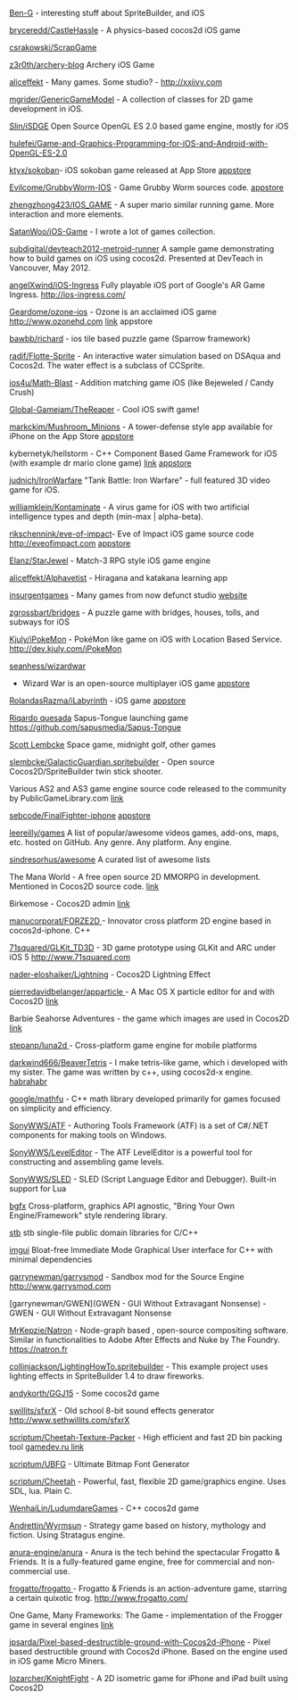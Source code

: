 [Ben-G](https://github.com/Ben-G) - interesting stuff about SpriteBuilder, and iOS 

[bryceredd/CastleHassle](https://github.com/bryceredd/CastleHassle) - A physics-based cocos2d iOS game 

[csrakowski/ScrapGame](https://github.com/csrakowski/ScrapGame)

[z3r0th/archery-blog](https://github.com/z3r0th/archery-blog) Archery iOS Game

[aliceffekt](https://github.com/aliceffekt) - Many games. Some studio? - http://xxiivv.com

[mgrider/GenericGameModel](https://github.com/mgrider/GenericGameModel) - A collection of classes for 2D game development in iOS. 

[Slin/iSDGE](https://github.com/Slin/iSDGE) Open Source OpenGL ES 2.0 based game engine, mostly for iOS 

[hulefei/Game-and-Graphics-Programming-for-iOS-and-Android-with-OpenGL-ES-2.0](https://github.com/hulefei/Game-and-Graphics-Programming-for-iOS-and-Android-with-OpenGL-ES-2.0)

[ktyx/sokoban](https://github.com/ktyx/sokoban)- iOS sokoban game released at App Store
[appstore](https://itunes.apple.com/app/id861115558)

[Evilcome/GrubbyWorm-IOS](https://github.com/Evilcome/GrubbyWorm-IOS) - Game Grubby Worm sources code.
[appstore](https://itunes.apple.com/us/app/grubby-worm/id904208546?mt=8)

[zhengzhong423/IOS_GAME](https://github.com/zhengzhong423/IOS_GAME) - A super mario similar running game. More interaction and more elements.

[SatanWoo/iOS-Game](https://github.com/SatanWoo/iOS-Game) - I wrote a lot of games collection.

[subdigital/devteach2012-metroid-runner](https://github.com/subdigital/devteach2012-metroid-runner)
A sample game demonstrating how to build games on iOS using cocos2d. Presented at DevTeach in Vancouver, May 2012.

[angelXwind/iOS-Ingress](https://github.com/angelXwind/iOS-Ingress)
Fully playable iOS port of Google's AR Game Ingress. http://ios-ingress.com/


[Geardome/ozone-ios](https://github.com/Geardome/ozone-ios) - Ozone is an acclaimed iOS game http://www.ozonehd.com
[link](http://itunes.ozonehd.com/) appstore

[bawbb/richard](https://github.com/bawbb/richard) - ios tile based puzzle game (Sparrow framework)

[radif/Flotte-Sprite](https://github.com/radif/Flotte-Sprite) - An interactive water simulation based on DSAqua and Cocos2d. The water effect is a subclass of CCSprite.

[ios4u/Math-Blast](https://github.com/ios4u/Math-Blast) - Addition matching game iOS (like Bejeweled / Candy Crush)

[Global-Gamejam/TheReaper](https://github.com/Global-Gamejam/TheReaper) - Cool iOS swift game!

[markckim/Mushroom_Minions](https://github.com/markckim/Mushroom_Minions) - A tower-defense style app available for iPhone on the App Store
[appstore](https://itunes.apple.com/us/app/mushroom-minions/id531581046?mt=8) 

kybernetyk/hellstorm - C++ Component Based Game Framework for iOS (with example dr mario clone game)
[link](https://github.com/kybernetyk/hellstorm/tree/master/hellstorm/game)
[appstore](http://itunes.apple.com/us/app/texxno-pilzzz/id427962932?mt=8)

[judnich/IronWarfare](https://github.com/judnich/IronWarfare) "Tank Battle: Iron Warfare" - full featured 3D video game for iOS.

[williamklein/Kontaminate](https://github.com/williamklein/Kontaminate) - A virus game for iOS with two artificial intelligence types and depth (min-max | alpha-beta).


[rikschennink/eve-of-impact](https://github.com/rikschennink/eve-of-impact)- Eve of Impact iOS game source code http://eveofimpact.com
[appstore](http://itunes.apple.com/us/app/eve-of-impact/id465159205?ls=1&mt=8)

[Elanz/StarJewel](https://github.com/Elanz/StarJewel) - Match-3 RPG style iOS game engine

[aliceffekt/Alphavetist](https://github.com/aliceffekt/Alphavetist) - Hiragana and katakana learning app

[insurgentgames](https://github.com/insurgentgames) - Many games from now defunct studio
[website](http://www.insurgentgames.com)

[zgrossbart/bridges](https://github.com/zgrossbart/bridges) - A puzzle game with bridges, houses, tolls, and subways for iOS

[Kjuly/iPokeMon](https://github.com/Kjuly/iPokeMon) - PokéMon like game on iOS with Location Based Service. http://dev.kjuly.com/iPokeMon

[seanhess/wizardwar](https://github.com/seanhess/wizardwar)
 - Wizard War is an open-source multiplayer iOS game
[appstore](http://appstore.com/wizardwar) 

[RolandasRazma/iLabyrinth](https://github.com/RolandasRazma/iLabyrinth) - iOS game
[appstore](https://itunes.apple.com/us/app/ilabyrinth/id380886785?mt=8)

[Riqardo quesada](https://github.com/ricardoquesada) Sapus-Tongue launching game
https://github.com/sapusmedia/Sapus-Tongue

[Scott Lembcke](https://github.com/slembcke)
Space game, midnight golf, other games

[slembcke/GalacticGuardian.spritebuilder](https://github.com/slembcke/GalacticGuardian.spritebuilder) - Open source Cocos2D/SpriteBuilder twin stick shooter.

Various AS2 and AS3 game engine source code released to the community by PublicGameLibrary.com
[link](https://code.google.com/p/flasharing/)

[sebcode/FinalFighter-iphone](https://github.com/sebcode/FinalFighter-iphone)
[appstore](https://itunes.apple.com/us/app/finalfighter/id578148499?mt=8)

[leereilly/games](https://github.com/leereilly/games) A list of popular/awesome videos games, add-ons, maps, etc. hosted on GitHub. Any genre. Any platform. Any engine.

[sindresorhus/awesome](https://github.com/sindresorhus/awesome) A curated list of awesome lists

The Mana World - A free open source 2D MMORPG in development. Mentioned in Cocos2D source code.
[link](https://www.themanaworld.org/index.php/Main_Page)

Birkemose - Cocos2D admin
[link](https://thebackfiregames.wordpress.com)

[manucorporat/FORZE2D ](https://github.com/manucorporat/FORZE2D) - Innovator cross platform 2D engine based in cocos2d-iphone. C++

[71squared/GLKit_TD3D](https://github.com/71squared/GLKit_TD3D) - 3D game prototype using GLKit and ARC under iOS 5 http://www.71squared.com

[nader-eloshaiker/Lightning](https://github.com/nader-eloshaiker/Lightning) - Cocos2D Lightning Effect

[pierredavidbelanger/apparticle ](https://github.com/pierredavidbelanger/apparticle) - A Mac OS X particle editor for and with Cocos2D [link](http://apparticle.pjer.ca/)

Barbie Seahorse Adventures - the game which images are used in Cocos2D
[link](http://www.imitationpickles.org/barbie/)

[stepanp/luna2d ](https://github.com/stepanp/luna2d/) - Cross-platform game engine for mobile platforms

[darkwind666/BeaverTetris](https://github.com/darkwind666/BeaverTetris/) - I make tetris-like game, which i developed with my sister. The game was written by c++, using cocos2d-x engine.
[habrahabr](http://habrahabr.ru/post/265809/) 

[google/mathfu](https://github.com/google/mathfu) - C++ math library developed primarily for games focused on simplicity and efficiency.

[SonyWWS/ATF](https://github.com/SonyWWS/ATF) - Authoring Tools Framework (ATF) is a set of C#/.NET components for making tools on Windows. 

[SonyWWS/LevelEditor](https://github.com/SonyWWS/LevelEditor) - The ATF LevelEditor is a powerful tool for constructing and assembling game levels.

[SonyWWS/SLED](https://github.com/SonyWWS/SLED) - SLED (Script Language Editor and Debugger). Built-in support for Lua

[bgfx](https://github.com/bkaradzic/bgfx) Cross-platform, graphics API agnostic, "Bring Your Own Engine/Framework" style rendering library.

[stb](https://github.com/nothings/stb) stb single-file public domain libraries for C/C++

[imgui](https://github.com/ocornut/imgui) Bloat-free Immediate Mode Graphical User interface for C++ with minimal dependencies

[garrynewman/garrysmod](https://github.com/garrynewman/garrysmod) - Sandbox mod for the Source Engine http://www.garrysmod.com

[garrynewman/GWEN](GWEN - GUI Without Extravagant Nonsense) - GWEN - GUI Without Extravagant Nonsense

[MrKepzie/Natron](https://github.com/MrKepzie/Natron) - Node-graph based , open-source compositing software. Similar in functionalities to Adobe After Effects and Nuke by The Foundry. https://natron.fr

[collinjackson/LightingHowTo.spritebuilder](https://github.com/collinjackson/LightingHowTo.spritebuilder) - This example project uses lighting effects in SpriteBuilder 1.4 to draw fireworks.

[andykorth/GGJ15](https://github.com/andykorth/GGJ15) - Some cocos2d game

[swillits/sfxrX](https://github.com/swillits/sfxrX) - Old school 8-bit sound effects generator http://www.sethwillits.com/sfxrX

[scriptum/Cheetah-Texture-Packer](https://github.com/scriptum/Cheetah-Texture-Packer) - High efficient and fast 2D bin packing tool
[gamedev.ru link](http://www.gamedev.ru/projects/forum/?id=161714) 

[scriptum/UBFG](https://github.com/scriptum/UBFG) - Ultimate Bitmap Font Generator

[scriptum/Cheetah](https://github.com/scriptum/Cheetah) - Powerful, fast, flexible 2D game/graphics engine. Uses SDL, lua. Plain C.

[WenhaiLin/LudumdareGames](https://github.com/WenhaiLin/LudumdareGames) - C++ cocos2d game

[Andrettin/Wyrmsun](https://github.com/Andrettin/Wyrmsun) - Strategy game based on history, mythology and fiction. Using Stratagus engine.

[anura-engine/anura](https://github.com/anura-engine/anura) - Anura is the tech behind the spectacular Frogatto & Friends. It is a fully-featured game engine, free for commercial and non-commercial use.

[frogatto/frogatto ](https://github.com/frogatto/frogatto) - Frogatto & Friends is an action-adventure game, starring a certain quixotic frog. http://www.frogatto.com/

One Game, Many Frameworks: The Game - implementation of the Frogger game in several engines
[link](http://www.rengelbert.com/tutorial.php?id=162)

[jpsarda/Pixel-based-destructible-ground-with-Cocos2d-iPhone](https://github.com/jpsarda/Pixel-based-destructible-ground-with-Cocos2d-iPhone) - Pixel based destructible ground with Cocos2d iPhone. Based on the engine used in iOS game Micro Miners.

[lozarcher/KnightFight](https://github.com/lozarcher/KnightFight) -
A 2D isometric game for iPhone and iPad built using Cocos2D
